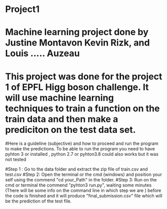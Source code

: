 # Project1
# Machine learning project done by Justine Montavon Kevin Rizk, and Louis ..... Auzeau
# This project was done for the project 1 of EPFL Higg boson challenge. It will use machine learning techniques to train a function on the train data and then make a prediciton on the test data set.

#Here is a guideline (subjective) and how to proceed and run the program to make the predictions. To be able to run the program you need to have pyhton 3 or  installed , python 2.7 or pyhton3.8 could also works but it was not tested

#Step 1 : Go to the data folder and extract the zip file of train.csv and test.csv
#Step 2: Open the terminal or the cmd (windows) and position your self using the commend "cd your_Path" in the folder.
#Step 3: Run on the cmd or terminal the commend "pyhton3 run.py", waiting some minutes (There will be some info on the command line in which step we are ) before the code is finished and it will produce "final_submission.csv" file which will be the prediction of the test file.